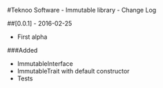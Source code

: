 #Teknoo Software - Immutable library - Change Log

##[0.0.1] - 2016-02-25
- First alpha

###Added
- ImmutableInterface
- ImmutableTrait with default constructor
- Tests
